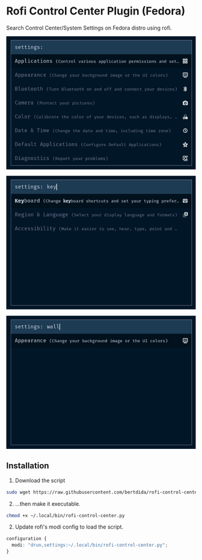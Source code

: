 # Rofi Control Center Plugin (Fedora)

Search Control Center/System Settings on Fedora distro using rofi.

![rofi control center screenshot 1](https://raw.githubusercontent.com/bertdida/rofi-control-center/main/screenshots/01.png)

![rofi control center screenshot 2](https://raw.githubusercontent.com/bertdida/rofi-control-center/main/screenshots/02.png)

![rofi control center screenshot 3](https://raw.githubusercontent.com/bertdida/rofi-control-center/main/screenshots/03.png)

## Installation

1. Download the script

```bash
sudo wget https://raw.githubusercontent.com/bertdida/rofi-control-center/main/rofi-control-center.py -P ~/.local/bin/
```

2. ...then make it executable.

```bash
chmod +x ~/.local/bin/rofi-control-center.py
```

2. Update rofi's modi config to load the script.

```css
configuration {
  modi: "drun,settings:~/.local/bin/rofi-control-center.py";
}
```
